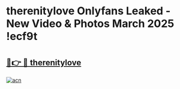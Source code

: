 # therenitylove Onlyfans Leaked - New Video & Photos March 2025 !ecf9t

# <h2><a href="https://6bc0ai.iuczelnia.edu.pl?title=therenitylove&ref=ecf9t">🔗👉 🔴 therenitylove</a></h2>

[![acn](https://github.com/user-attachments/assets/0f9c940e-d8b0-45ae-aac7-cd30a18b3e1c)](https://6bc0ai.iuczelnia.edu.pl?title=therenitylove&ref=ecf9t)

